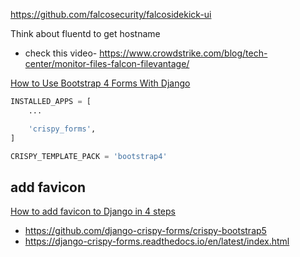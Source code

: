 https://github.com/falcosecurity/falcosidekick-ui


Think about fluentd to get hostname

- check this video-  https://www.crowdstrike.com/blog/tech-center/monitor-files-falcon-filevantage/

[How to Use Bootstrap 4 Forms With Django](https://simpleisbetterthancomplex.com/tutorial/2018/08/13/how-to-use-bootstrap-4-forms-with-django.html)

```python
INSTALLED_APPS = [
    ...

    'crispy_forms',
]

CRISPY_TEMPLATE_PACK = 'bootstrap4'
```

## add favicon

[How to add favicon to Django in 4 steps](https://simpleit.rocks/python/django/django-favicon-adding/)



- https://github.com/django-crispy-forms/crispy-bootstrap5
- https://django-crispy-forms.readthedocs.io/en/latest/index.html